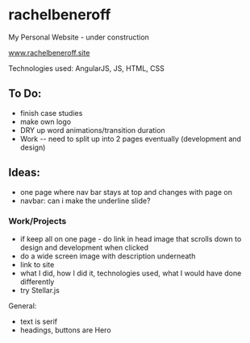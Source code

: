 # rachelbeneroff
My Personal Website - under construction

www.rachelbeneroff.site

Technologies used: AngularJS, JS, HTML, CSS

## To Do:
- finish case studies
- make own logo
- DRY up word animations/transition duration
- Work -- need to split up into 2 pages eventually (development and design)

## Ideas:
- one page where nav bar stays at top and changes with page on
- navbar: can i make the underline slide?

### Work/Projects
- if keep all on one page - do link in head image that scrolls down to design and development when clicked
- do a wide screen image with description underneath
- link to site
- what I did, how I did it, technologies used, what I would have done differently
- try Stellar.js

General:
- text is serif
- headings, buttons are Hero
